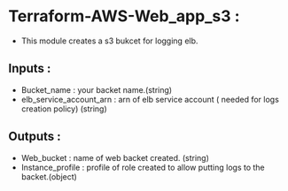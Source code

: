 # Terraform-AWS-Web_app_s3 :
- This module creates a s3 bukcet for logging elb.
## Inputs :
- Bucket_name : your backet name.(string)
- elb_service_account_arn : arn of elb service account ( needed for logs creation policy) (string)
## Outputs :
- Web_bucket : name of web backet created. (string)
- Instance_profile : profile of role created to allow putting logs to the backet.(object)
